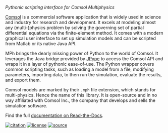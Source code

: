 ﻿*Pythonic scripting interface for Comsol Multiphysics*

[Comsol][comsol] is a commercial software application that is widely
used in science and industry for research and development. It excels
at modeling almost any (multi-)physics problem by solving the governing
set of partial differential equations via the finite-element method.
It comes with a modern graphical user interface to set up simulation
models and can be scripted from Matlab or its native Java API.

MPh brings the dearly missing power of Python to the world of Comsol.
It leverages the Java bridge provided by [JPype][jpype] to access the
Comsol API and wraps it in a layer of pythonic ease-of-use. The Python
wrapper covers common scripting tasks, such as loading a model from a
file, modifying parameters, importing data, to then run the simulation,
evaluate the results, and export them.

Comsol models are marked by their `.mph` file extension, which stands
for multi-physics. Hence the name of this library. It is open-source
and in no way affiliated with Comsol Inc., the company that develops
and sells the simulation software.

Find the full [documentation on Read-the-Docs][docs].

[comsol]: https://www.comsol.com
[jpype]:  https://pypi.org/project/JPype1
[docs]:   https://mph.readthedocs.io

[![citation](
    https://zenodo.org/badge/264718959.svg)](
    https://zenodo.org/badge/latestdoi/264718959)
[![license](
    https://img.shields.io/badge/License-MIT-green.svg)](
    https://opensource.org/licenses/MIT)
[![source](
    https://img.shields.io/github/stars/MPh-py/MPh?style=social)](
    https://github.com/MPh-py/MPh)
